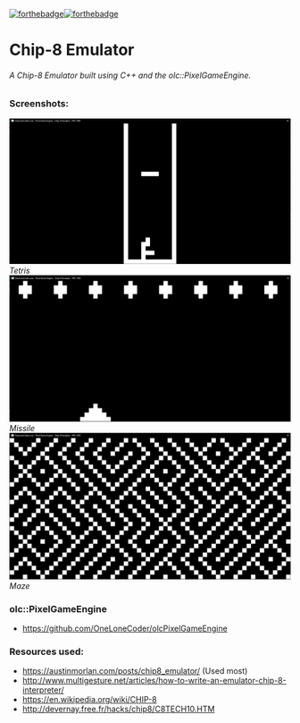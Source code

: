 [![forthebadge](https://forthebadge.com/images/badges/made-with-c-plus-plus.svg)](https://forthebadge.com)[![forthebadge](https://forthebadge.com/images/badges/built-with-love.svg)](https://forthebadge.com)

# Chip-8 Emulator

###### A Chip-8 Emulator built using C++ and the olc::PixelGameEngine.

### Screenshots:
![Tetris](images/Tetris.PNG "Tetris")
*Tetris*
![Missile](images/Missile.PNG "Missile")
*Missile*
![Maze](images/Maze.PNG "Maze")
*Maze*

### olc::PixelGameEngine
* https://github.com/OneLoneCoder/olcPixelGameEngine

### Resources used:
* https://austinmorlan.com/posts/chip8_emulator/ (Used most)
* http://www.multigesture.net/articles/how-to-write-an-emulator-chip-8-interpreter/
* https://en.wikipedia.org/wiki/CHIP-8
* http://devernay.free.fr/hacks/chip8/C8TECH10.HTM